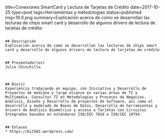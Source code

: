 title=Conexiones SmartCard y Lectura de Tarjetas de Crédito
date=2017-10-25
type=post
tags=Herramientas y métodologias
status=published
img=19.0.png
summary=Explicación acerca de como se desarrollan las lecturas de chips smart card y desarrollo de algunos drivers de lectura de tarjetas de crédito
~~~~~~

## Descripción
Explicación acerca de como se desarrollan las lecturas de chips smart card y desarrollo de algunos drivers de lectura de tarjetas de crédito


## Presentador(es)
Julio Chinchilla



## Bio(s)
Experiencia trabajando en equipo, con Iniciativa y Desarrollo de Proyectos de mediano y largo alcance en varias áreas de TI y Multimedia. Consultor TI en Metodologías y Procesos de Negocios. Análisis, Diseño y Desarrollo de proyectos de Software, así como el desarrollo y modelado de Bases de Datos. Desarrollo de herramientas y drivers de Análisis Biométrico y acceso a Tarjetas con Circuitos Integrados basados en estándares ISO/IEC 7816 e ISO/IEC 19794.


## Enlaces
* https://bit502.wordpress.com/
